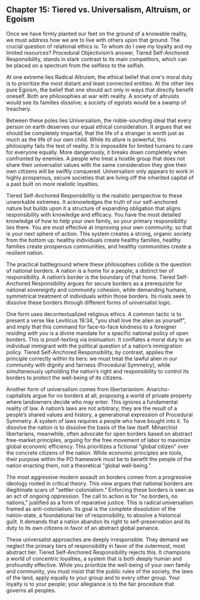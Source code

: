 ## Chapter 15: Tiered vs. Universalism, Altruism, or Egoism

Once we have firmly planted our feet on the ground of a knowable reality, we must address how we are to live with others upon that ground. The crucial question of relational ethics is: To whom do I owe my loyalty and my limited resources? Procedural Objectivism’s answer, Tiered Self-Anchored Responsibility, stands in stark contrast to its main competitors, which can be placed on a spectrum from the selfless to the selfish.

At one extreme lies Radical Altruism, the ethical belief that one's moral duty is to prioritize the most distant and least connected entities. At the other lies pure Egoism, the belief that one should act only in ways that directly benefit oneself. Both are philosophies at war with reality. A society of altruists would see its families dissolve; a society of egoists would be a swamp of treachery.

Between these poles lies Universalism, the noble-sounding ideal that every person on earth deserves our equal ethical consideration. It argues that we should be completely impartial, that the life of a stranger is worth just as much as the life of our own child. While its allure is powerful, this philosophy fails the test of reality. It is impossible for limited humans to care for everyone equally. More dangerously, it breaks down completely when confronted by enemies. A people who treat a hostile group that does not share their universalist values with the same consideration they give their own citizens will be swiftly conquered. Universalism only appears to work in highly prosperous, secure societies that are living off the inherited capital of a past built on more realistic loyalties.

Tiered Self-Anchored Responsibility is the realistic perspective to these unworkable extremes. It acknowledges the truth of our self-anchored nature but builds upon it a structure of expanding obligation that aligns responsibility with knowledge and efficacy. You have the most detailed knowledge of how to help your own family, so your primary responsibility lies there. You are most effective at improving your own community, so that is your next sphere of action. This system creates a strong, organic society from the bottom up: healthy individuals create healthy families, healthy families create prosperous communities, and healthy communities create a resilient nation.

The practical battleground where these philosophies collide is the question of national borders. A nation is a home for a people, a distinct tier of responsibility. A nation’s border is the boundary of that home. Tiered Self-Anchored Responsibility argues for secure borders as a prerequisite for national sovereignty and community cohesion, while demanding humane, symmetrical treatment of individuals within those borders. Its rivals seek to dissolve these borders through different forms of universalist logic.

One form uses decontextualized religious ethics. A common tactic is to present a verse like Leviticus 19:34, "you shall love the alien as yourself", and imply that this command for face-to-face kindness to a foreigner *residing with you* is a divine mandate for a specific national policy of open borders. This is proof-texting via insinuation. It conflates a moral duty to an individual immigrant with the political question of a nation’s immigration policy. Tiered Self-Anchored Responsibility, by contrast, applies the principle correctly within its tiers: we must treat the lawful alien in our community with dignity and fairness (Procedural Symmetry), while simultaneously upholding the nation’s right and responsibility to control its borders to protect the well-being of its citizens.

Another form of universalism comes from libertarianism. Anarcho-capitalists argue for no borders at all, proposing a world of private property where landowners decide who may enter. This ignores a fundamental reality of law. A nation’s laws are not arbitrary; they are the result of a people’s shared values and history, a generational expression of Procedural Symmetry. A system of laws requires a people who have bought into it. To dissolve the nation is to dissolve the basis of the law itself. Minarchist libertarians, meanwhile, often advocate for open borders based on abstract free-market principles, arguing for the free movement of labor to maximize global economic efficiency. This prioritizes a fictional "global citizen" over the concrete citizens of the nation. While economic principles are tools, their purpose within the PO framework must be to benefit the people of the nation enacting them, not a theoretical "global well-being."

The most aggressive modern assault on borders comes from a progressive ideology rooted in critical theory. This view argues that national borders are illegitimate scars of "settler-colonialism." Enforcing these borders is seen as an act of ongoing oppression. The call to action is for "no borders, no nations," justified as a form of reparative justice. This is radical universalism framed as anti-colonialism. Its goal is the complete dissolution of the nation-state, a foundational tier of responsibility, to absolve a historical guilt. It demands that a nation abandon its right to self-preservation and its duty to its own citizens in favor of an abstract global penance.

These universalist approaches are deeply irresponsible. They demand we neglect the primary tiers of responsibility in favor of the outermost, most abstract tier. Tiered Self-Anchored Responsibility rejects this. It champions a world of concentric loyalties, a system that is both deeply human and profoundly effective. While you prioritize the well-being of your own family and community, you must insist that the public rules of the society, the laws of the land, apply equally to your group and to every other group. Your loyalty is to your people; your allegiance is to the fair procedure that governs all peoples.